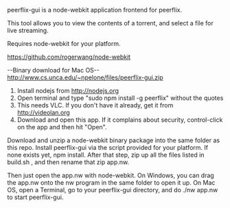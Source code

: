 peerflix-gui is a node-webkit application frontend for peerflix.

This tool allows you to view the contents of a torrent, and select a file for live streaming.

Requires node-webkit for your platform.

https://github.com/rogerwang/node-webkit

--Binary download for Mac OS--
http://www.cs.unca.edu/~npelone/files/peerflix-gui.zip

1. Install nodejs from http://nodejs.org
2. Open terminal and type "sudo npm install -g peerflix" without the quotes
3. This needs VLC. If you don't have it already, get it from http://videolan.org
4. Download and open this app. If it complains about security, control-click on the app and then hit "Open".

Download and unzip a node-webkit binary package into the same folder as this repo. Install peerflix-gui via the script provided for your platform. If none exists yet, npm install. After that step, zip up all the files listed in build.sh ,  and then rename that zip app.nw.

Then just open the app.nw with node-webkit. On Windows, you can drag the app.nw onto the nw program in the same folder to open it up. On Mac OS, open a Terminal, go to your peerflix-gui directory, and do ./nw app.nw to start peerflix-gui.
